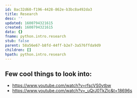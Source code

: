 ```yaml
---
id: 8ac32d60-f196-4428-862e-b3bc8a492da3
title: Research
desc: ''
updated: 1600794321615
created: 1600794321615
data: {}
fname: python.intro.research
stub: false
parent: 58a56e67-b8fd-44ff-b2e7-3a576ffda9d9
children: []
hpath: python.intro.research
---
```

## Few cool things to look into:

- <https://www.youtube.com/watch?v=rfscVS0vtbw>
- <https://www.youtube.com/watch?v=_uQrJ0TkZlc&t=18696s>
